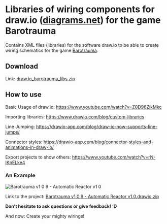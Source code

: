 # Libraries of wiring components for draw.io ([diagrams.net](https://www.diagrams.net/)) for the game Barotrauma
Contains XML files (libraries) for the software draw.io to be able to create wiring schematics for the game [Barotrauma](https://store.steampowered.com/app/602960/Barotrauma/).

## Download

Link: [draw.io_barotrauma_libs.zip](https://github.com/Thoupler/wire-trauma/releases/download/v1.0.0/draw.io_barotrauma_libs.zip)

## How to use

Basic Usage of draw.io: https://www.youtube.com/watch?v=Z0D96ZikMkc

Importing libraries: https://www.drawio.com/blog/custom-libraries

Line Jumping: https://drawio-app.com/blog/draw-io-now-supports-line-jumps/

Connector styles: https://drawio-app.com/blog/connector-styles-and-animations-in-draw-io/

Export projects to show others: https://www.youtube.com/watch?v=rN-IKnELke4

### An Example

![Barotrauma v1 0 9 - Automatic Reactor v1 0](https://user-images.githubusercontent.com/3156901/236705900-75b2706c-eab5-4d56-8df7-982e81017b4f.png)

Link to the project: [Barotrauma v1.0.9 - Automatic Reactor v1.0.drawio.zip](https://github.com/Thoupler/wire-trauma/files/11416143/Barotrauma.v1.0.9.-.Automatic.Reactor.v1.0.drawio.zip)

__Don't hesitate to ask questions or give feedback! :D__

And now: Create your mighty wirings!
